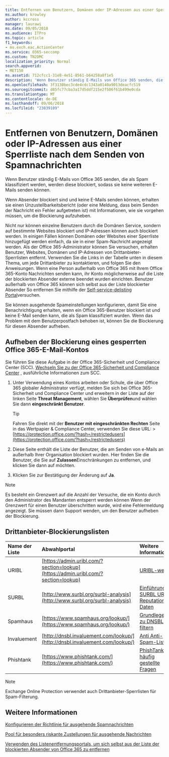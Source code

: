 ```yaml
---
title: Entfernen von Benutzern, Domänen oder IP-Adressen aus einer Sperrliste nach dem Senden von Spamnachrichten
ms.author: krowley
author: kccross
manager: laurawi
ms.date: 09/05/2018
ms.audience: ITPro
ms.topic: article
f1_keywords:
- ms.exch.eac.ActionCenter
ms.service: O365-seccomp
ms.custom: TN2DMC
localization_priority: Normal
search.appverid:
- MET150
ms.assetid: 712cfcc1-31e8-4e51-8561-b64258a8f1e5
description: 'Wenn Benutzer ständig E-Mails von Office 365 senden, die als Spam klassifiziert werden, werden diese blockiert, sodass sie keine weiteren E-Mails senden können. '
ms.openlocfilehash: 3f3130bec3cde4cdc1343a0140a9013deacfc519
ms.sourcegitcommit: d85fc77cba3a17d5ddf215e2f506f61b499e0cda
ms.translationtype: MT
ms.contentlocale: de-DE
ms.lasthandoff: 09/06/2018
ms.locfileid: "23839109"
---
```

# <a name="removing-a-user-domain-or-ip-address-from-a-block-list-after-sending-spam-email"></a>Entfernen von Benutzern, Domänen oder IP-Adressen aus einer Sperrliste nach dem Senden von Spamnachrichten

Wenn Benutzer ständig E-Mails von Office 365 senden, die als Spam klassifiziert werden, werden diese blockiert, sodass sie keine weiteren E-Mails senden können.  
  

Wenn Absender blockiert sind und keine E-Mails senden können, erhalten sie einen Unzustellbarkeitsbericht (oder eine Meldung, dass beim Senden der Nachricht ein Fehler aufgetreten ist) mit Informationen, wie sie vorgehen müssen, um die Blockierung aufzuheben.
  
Nicht nur können einzelne Benutzern durch die Domänen Service, sondern auf bestimmte Websites blockiert und IP-Adressen können auch blockiert werden. In einigen Fällen können Domänen oder Websites einer Sperrliste hinzugefügt werden einfach, da sie in einer Spam-Nachricht angezeigt werden. Als der Office 365-Administrator können Sie versuchen, erhalten Benutzer, Websites, Domänen und IP-Adressen von Drittanbieter-Sperrlisten entfernt. Verwenden Sie die Links in der Tabelle unten in diesem Thema, um jede Drittanbieter zu kontaktieren, und folgen Sie den Anweisungen. Wenn eine Person außerhalb von Office 365 mit Ihrem Office 365-Konto Nachrichten senden kann, ihr Konto möglicherweise auf die Liste der blockierten Absender externe beendet wurden einrichten. Benutzer außerhalb von Office 365 können sich selbst aus der Liste blockierter Absender So entfernen Sie mithilfe der [Self-service-delisting Portal](https://technet.microsoft.com/library/mt661881%28v=exchg.150%29.aspx)versuchen.
  
Sie können ausgehende Spameinstellungen konfigurieren, damit Sie eine Benachrichtigung erhalten, wenn ein Office 365-Benutzer blockiert ist und keine E-Mail senden kann, die als Spam klassifiziert wurden. Wenn das Problem mit dem Benutzerpostfach behoben ist, können Sie die Blockierung für diesen Absender aufheben.
  
## <a name="unblock-a-blocked-office-365-email-account"></a>Aufheben der Blockierung eines gesperrten Office 365-E-Mail-Kontos

Sie führen Sie diese Aufgabe in der Office 365-Sicherheit und Compliance Center (SCC). [Wechseln Sie zu der Office 365-Sicherheit und Compliance Center](go-to-the-securitycompliance-center.md) , ausführliche Informationen zum SCC.

1. Unter Verwendung eines Kontos arbeiten oder Schule, die über Office 365 globaler Administrator verfügt, melden Sie sich bei Office 365-Sicherheit und Compliance Center und erweitern in der Liste auf der linken Seite **Threat Management**, wählen Sie **Überprüfen**und wählen Sie dann **eingeschränkt Benutzer**.
    
    > [!TIP]
    > Fahren Sie direkt mit der **Benutzer mit eingeschränkten Rechten** Seite in das Wertpapier &amp; Compliance Center, verwenden Sie diese URL: >[https://protection.office.com/?hash=/restrictedusers](https://protection.office.com/?hash=/restrictedusers)

2. Diese Seite enthält die Liste der Benutzer, die am Senden von e-Mails an außerhalb Ihrer Organisation blockiert wurden.  Hier finden Sie die Benutzer, die Sie auf **Zulassen**Einschränkungen zu entfernen, und klicken Sie dann auf möchten.

3. Klicken Sie zur Bestätigung der Änderung auf **Ja**. 
    
> [!NOTE]
> Es besteht ein Grenzwert auf die Anzahl der Versuche, die ein Konto durch den Administrator des Mandanten entsperrt werden können Wenn der Grenzwert für einen Benutzer überschritten wurde, wird eine Fehlermeldung angezeigt. Sie müssen dann Support wenden, um den Benutzer aufheben der Blockierung. 
  
## <a name="third-party-block-lists"></a>Drittanbieter-Blockierungslisten

|**Name der Liste**|**Abwahlportal**|**Weitere Informationen**|
|:-----|:-----|:-----|
|URIBL  <br/> |[https://admin.uribl.com/?section=lookup](https://admin.uribl.com/?section=lookup) <br/> |[URIBL-website](https://uribl.com/) <br/> |
|SURBL  <br/> |[http://www.surbl.org/surbl-analysis](http://www.surbl.org/surbl-analysis) <br/> |[Einführung in SURBL URI Reputation Daten](http://www.surbl.org/) <br/> |
|Spamhaus   <br/> |[https://www.spamhaus.org/lookup/](https://www.spamhaus.org/lookup/) <br/> |[Grundlegendes zu DNSBL filtern](https://www.spamhaus.org/whitepapers/dnsbl_function/) <br/> |
|Invaluement  <br/> |[http://dnsbl.invaluement.com/lookup/](http://dnsbl.invaluement.com/lookup/) <br/> |[Anti Anti-Spam-Liste](http://dnsbl.invaluement.com/) <br/> |
|Phishtank  <br/> |[https://www.phishtank.com/](https://www.phishtank.com/) <br/> |[PhishTank – häufig gestellte Fragen](https://www.phishtank.com/faq.php) <br/> |
   
> [!NOTE]
> Exchange Online Protection verwendet auch Drittanbieter-Sperrlisten für Spam-Filterung. 
   
## <a name="for-more-information"></a>Weitere Informationen

[Konfigurieren der Richtlinie für ausgehende Spamnachrichten](configure-the-outbound-spam-policy.md)
  
[Pool für besonders riskante Zustellungen für ausgehende Nachrichten](high-risk-delivery-pool-for-outbound-messages.md)

[Verwenden des Listenentfernungsportals, um sich selbst aus der Liste der blockierten Absender von Office 365 zu entfernen](use-the-delist-portal-to-remove-yourself-from-the-office-365-blocked-senders-lis.md)
  

  

